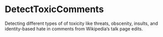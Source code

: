 # DetectToxicComments
Detecting different types of of toxicity like threats, obscenity, insults, and identity-based hate in comments from Wikipedia’s talk page edits.
